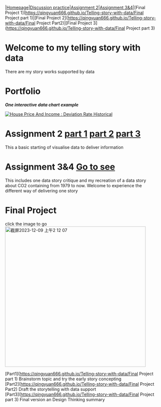 |[Homepage](https://qingyuan666.github.io/Telling-story-with-data/)|[Discussion practice](https://qingyuan666.github.io/Telling-story-with-data/week2-data-tableau)|[Assignment 2](https://qingyuan666.github.io/Telling-story-with-data/assign2_part1)|[Assignment 3&4](https://qingyuan666.github.io/Telling-story-with-data/Assignment%203%20&%204)|[Final Project 1](https://qingyuan666.github.io/Telling-story-with-data/Final Project part 1)|[Final Project 2](https://qingyuan666.github.io/Telling-story-with-data/Final Project Part2)|[Final Project 3](https://qingyuan666.github.io/Telling-story-with-data/Final Project part 3)


# Welcome to my telling story with data 
There are my story works supported by data

# Portfolio
***One interactive data chart example***

<div class='tableauPlaceholder' id='viz1699331346533' style='position: relative'>
  <noscript>
    <a href='#'>
      <img alt='House Price And Income : Deviation Rate Historical' src='https://public.tableau.com/static/images/D8/D8Z4QPHS3/1_rss.png' style='border: none' />
    </a>
  </noscript>
  <object class='tableauViz' style='display:none;'>
    <param name='host_url' value='https%3A%2F%2Fpublic.tableau.com%2F' />
    <param name='embed_code_version' value='3' />
    <param name='path' value='shared/D8Z4QPHS3' />
    <param name='toolbar' value='yes' />
    <param name='static_image' value='https://public.tableau.com/static/images/D8/D8Z4QPHS3/1.png' />
    <param name='animate_transition' value='yes' />
    <param name='display_static_image' value='yes' />
    <param name='display_spinner' value='yes' />
    <param name='display_overlay' value='yes' />
    <param name='display_count' value='yes' />
    <param name='language' value='zh-CN' />
    <param name='filter' value='publish=yes' />
  </object>
</div>

<script type='text/javascript'>
  var divElement = document.getElementById('viz1699331346533');
  var vizElement = divElement.getElementsByTagName('object')[0];
  if (divElement.offsetWidth) {
    vizElement.style.width='100%';
    vizElement.style.height=(divElement.offsetWidth*0.75)+'px';
  }
  var scriptElement = document.createElement('script');
  scriptElement.src = 'https://public.tableau.com/javascripts/api/viz_v1.js';
  vizElement.parentNode.insertBefore(scriptElement, vizElement);
</script>

# Assignment 2 [part 1](https://qingyuan666.github.io/Telling-story-with-data/assign2_part1) [part 2](https://qingyuan666.github.io/Telling-story-with-data/assign2_part2) [part 3](https://qingyuan666.github.io/Telling-story-with-data/assign2_part3) 
This a basic starting of visualise data to deliver information

# Assignment 3&4 [Go to see](https://qingyuan666.github.io/Telling-story-with-data/Assignment%203%20&%204)
This includes one data story critique and my recreation of a data story about CO2 containing from 1979 to now. 
Welcome to experience the different way of delivering one story

# Final Project 
click the image to go
<a href="https://qingyuan-zheng.shorthandstories.com/choose-major/index.html">
    <img width="462" alt="截屏2023-12-09 上午2 12 07" src="https://github.com/Qingyuan666/Telling-story-with-data/assets/115184503/d5261b99-30b2-4f56-89fd-5402074469eb">
</a>

[Part1](https://qingyuan666.github.io/Telling-story-with-data/Final Project part 1) Brainstorm topic and try the early story concepting  
[Part2](https://qingyuan666.github.io/Telling-story-with-data/Final Project Part2) Draft the storytelling with data support  
[Part3](https://qingyuan666.github.io/Telling-story-with-data/Final Project part 3) Final version an Design Thinking summary

